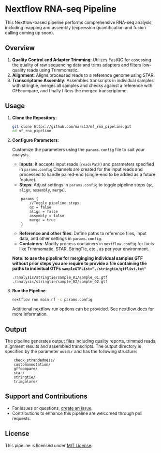# Nextflow RNA-seq Pipeline

This Nextflow-based pipeline performs comprehensive RNA-seq analysis, including mapping and assembly (expression quantification and fusion calling coming up soon). 

## Overview

1. **Quality Control and Adapter Trimming**: Utilizes FastQC for assessing the quality of raw sequencing data and trims adapters and filters low-quality reads using Trimmomatic.
3. **Alignment**: Aligns processed reads to a reference genome using STAR.
4. **Transcriptome Assembly**: Assembles transcripts in individual samples with stringtie, merges all samples and checks against a reference with GFFcompare, and finally filters the merged transcriptome.

## Usage

1. **Clone the Repository**:

    ```bash
    git clone https://github.com/mars13/nf_rna_pipeline.git
    cd nf_rna_pipeline
    ```

2. **Configure Parameters**:
    
    Customize the parameters using the `params.config` file to suit your analysis.

    - **Inputs**: It accepts input reads (`readsPath`) and parameters specified in `params.config`.Channels are created for the input reads and processed to handle paired-end (single-end to be added as a future feature).
    - **Steps**: Adjust settings in `params.config` to toggle pipeline steps (`qc`, `align`, `assembly`, `merge`).
    
    ```
        params {
            //Toggle pipeline steps
            qc = false
            align = false
            assembly = false
            merge = true
        }
    ```

    - **Reference and other files**: Define paths to reference files, input data, and other settings in `params.config`.
    - **Containers**: Modify process containers in `nextflow.config` for tools like Trimmomatic, STAR, StringTie, etc., as per your environment.

    **Note: to use the pipeline for merginging individual samples GTF without prior steps you are require to provide a file containing the paths to indivitual GTFs `sampleGTFList="./stringtie/gtflist.txt"`**

    ```
    ./analysis/stringtie/sample_01/sample_01.gtf
    ./analysis/stringtie/sample_02/sample_02.gtf
    ```

3. **Run the Pipeline**:

    ```bash
    nextflow run main.nf -c params.config
    ```

    Additional nextflow run options can be provided. See [nextflow docs](https://www.nextflow.io/docs/latest/cli.html#run) for more information.
## Output

The pipeline generates output files including quality reports, trimmed reads, alignment results and assembled transcripts. The output directory is specified by the parameter `outdir` and has the following structure:

```
    check_strandedness/
    customannotation/
    gffcompare/
    star/
    stringtie/
    trimgalore/
```

## Support and Contributions

- For issues or questions, [create an issue](https://github.com/mars13/nf_rna_pipeline/issues).
- Contributions to enhance this pipeline are welcomed through pull requests.

## License

This pipeline is licensed under [MIT License](LICENSE).
